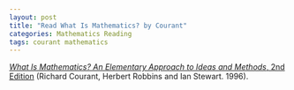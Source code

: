 ```yaml
---
layout: post
title: "Read What Is Mathematics? by Courant"
categories: Mathematics Reading
tags: courant mathematics
---
```


[*What Is Mathematics? An Elementary Approach to Ideas and Methods*, 2nd Edition](https://www.amazon.com/dp/0195105192) (Richard Courant, Herbert Robbins and Ian Stewart. 1996).

